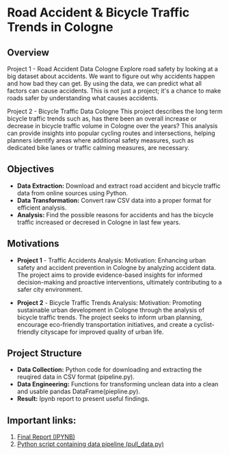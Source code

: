 # Road Accident & Bicycle Traffic Trends in Cologne

## Overview
Project 1 - Road Accident Data Cologne
Explore road safety by looking at a big dataset about accidents. We want to figure out why accidents happen and how bad they can get. By using the data, we can predict what all factors can cause accidents. This is not just a project; it's a chance to make roads safer by understanding what causes accidents.

Project 2 - Bicycle Traffic Data Cologne
This project describes the long term bicycle traffic trends such as, has there been an overall increase or decrease in bicycle traffic volume in Cologne over the years?
This analysis can provide insights into popular cycling routes and intersections, helping planners identify areas where additional safety measures, such as dedicated bike lanes or traffic calming measures, are necessary.

## Objectives

- **Data Extraction:** Download and extract road accident and bicycle traffic data from online sources using Python.
- **Data Transformation:** Convert raw CSV data into a proper format for efficient analysis.
- **Analysis:** Find the possible reasons for accidents and has the bicycle traffic increased or decresed in Cologne in last few years.

## Motivations

- **Project 1** - Traffic Accidents Analysis:
Motivation: Enhancing urban safety and accident prevention in Cologne by analyzing accident data. The project aims to provide evidence-based insights for informed decision-making and proactive interventions, ultimately contributing to a safer city environment.

- **Project 2** - Bicycle Traffic Trends Analysis:
Motivation: Promoting sustainable urban development in Cologne through the analysis of bicycle traffic trends. The project seeks to inform urban planning, encourage eco-friendly transportation initiatives, and create a cyclist-friendly cityscape for improved quality of urban life.

## Project Structure

- **Data Collection:** Python code for downloading and extracting the reuqired data in CSV format (pipeline.py).
- **Data Engineering:** Functions for transforming unclean data into a clean and usable pandas DataFrame(piepline.py).
- **Result:** Ipynb report to present useful findings.

## Important links:
1. [Final Report (IPYNB)](./project/report.ipynb)
2. [Python script containing data pipeline (pull_data.py)](./project/pipeline.py)
